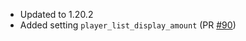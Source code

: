 - Updated to 1.20.2
- Added setting `player_list_display_amount` (PR [#90](https://github.com/Reimnop/Discord4Fabric/pull/90))
